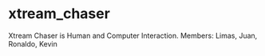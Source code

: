 # xtream_chaser
Xtream Chaser is Human and Computer Interaction. Members: Limas, Juan, Ronaldo, Kevin

